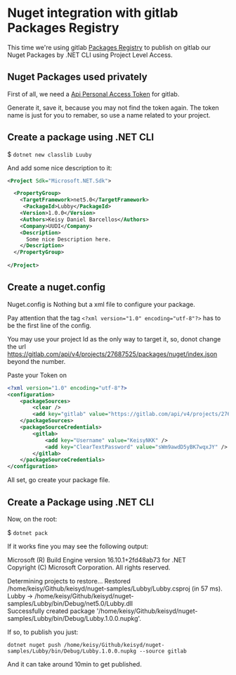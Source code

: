 # Nuget integration with gitlab Packages Registry

This time we're using gitlab [Packages Registry](https://docs.gitlab.com/ee/user/packages/nuget_repository/#use-the-gitlab-endpoint-for-nuget-packages) to publish on gitlab our Nuget Packages by .NET CLI using Project Level Access.

## Nuget Packages used privately

First of all, we need a [Api Personal Access Token](https://gitlab.com/-/profile/personal_access_tokens) for gitlab.

Generate it, save it, because you may not find the token again. The token name is just for you to remaber, so use a name related to your project.

## Create a package using .NET CLI

$ `dotnet new classlib Luuby`

And add some nice description to it:
```xml
<Project Sdk="Microsoft.NET.Sdk">

  <PropertyGroup>
    <TargetFramework>net5.0</TargetFramework>
     <PackageId>Lubby</PackageId>
    <Version>1.0.0</Version>
    <Authors>Keisy Daniel Barcellos</Authors>
    <Company>UUDI</Company>
    <Description>
      Some nice Description here.
    </Description>
  </PropertyGroup>
  
</Project>
```

## Create a nuget.config

Nuget.config is Nothing but a xml file to configure your package.

Pay attention that the tag `<?xml version="1.0" encoding="utf-8"?>` has to be the first line of the config.

You may use your project Id as the only way to target it, so, donot change the url https://gitlab.com/api/v4/projects/27687525/packages/nuget/index.json beyond the number. 

Paste your Token on <add key="ClearTextPassword" value="YOUR_TOKEN_HERE" />

```xml
<?xml version="1.0" encoding="utf-8"?>
<configuration>
    <packageSources>
        <clear />
        <add key="gitlab" value="https://gitlab.com/api/v4/projects/276875/packages/nuget/index.json" />
    </packageSources>
    <packageSourceCredentials>
        <gitlab>
            <add key="Username" value="KeisyNKK" />
            <add key="ClearTextPassword" value="sWm9awdD5yBK7wqxJY" />
        </gitlab>
    </packageSourceCredentials>
</configuration>
```

All set, go create your package file.

## Create a Package using .NET CLI

Now, on the root:

$ `dotnet pack`

If it works fine you may see the following output:

Microsoft (R) Build Engine version 16.10.1+2fd48ab73 for .NET  <br>
Copyright (C) Microsoft Corporation. All rights reserved.<br>

  Determining projects to restore...
  Restored /home/keisy/Github/keisyd/nuget-samples/Lubby/Lubby.csproj (in 57 ms).<br>
  Lubby -> /home/keisy/Github/keisyd/nuget-samples/Lubby/bin/Debug/net5.0/Lubby.dll<br>
  Successfully created package '/home/keisy/Github/keisyd/nuget-samples/Lubby/bin/Debug/Lubby.1.0.0.nupkg'.<br>

If so, to publish you just:

`dotnet nuget push /home/keisy/Github/keisyd/nuget-samples/Lubby/bin/Debug/Lubby.1.0.0.nupkg --source gitlab`

And it can take around 10min to get published.